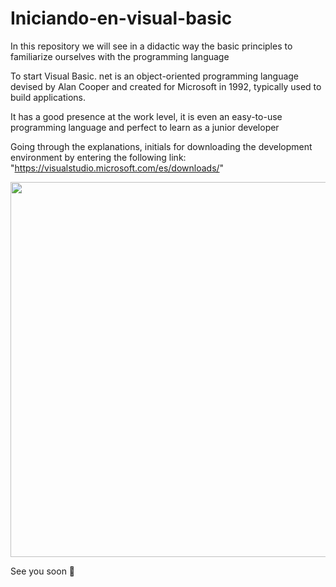 # Iniciando-en-visual-basic

In this repository we will see in a didactic way the basic principles to familiarize ourselves with the programming language

To start Visual Basic. net is an object-oriented programming language devised by Alan Cooper and created for Microsoft in 1992, 
typically used to build applications.

It has a good presence at the work level, it is even an easy-to-use programming language and perfect to learn as a junior developer

Going through the explanations, initials for downloading the development environment by entering the following link: "https://visualstudio.microsoft.com/es/downloads/"

<p align="left">
  <img src="https://mvpcluster.com/wp-content/uploads/2017/03/fnlksklfnklsndlkf.jpg" width="600" heigt="600"/>

</p>

See you soon 👋
